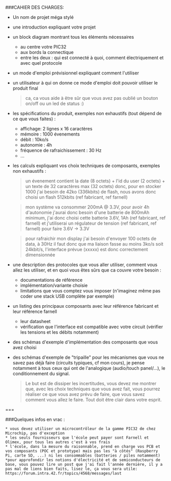 ###CAHIER DES CHARGES:

* Un nom de projet méga stylé
* une introduction expliquant votre projet
* un block diagram montrant tous les éléments nécessaires
	* au centre votre PIC32
	* aux bords la connectique
	* entre les deux : qui est connecté à quoi, comment électriquement et avec quel protocole
* un mode d'emploi prévisionnel expliquant comment l'utiliser
* un utilisateur à qui on donne ce mode d'emploi doit pouvoir utiliser le produit final
	> ca, ca vous aide à être sûr que vous avez pas oublié un bouton on/off ou un led de status :)

* les spécifications du produit, exemples non exhaustifs (tout dépend de ce que vous faites) :
	* affichage: 2 lignes x 16 caractères
	* mémoire : 1000 évenements
	* débit : 10ko/s
	* autonomie : 4h
	* fréquence de rafraichissement : 30 Hz
	* ...

* les calculs expliquant vos choix techniques de composants, exemples non exhaustifs :
	> un évenement contient la date (8 octets) + l'id du user (2 octets) + un texte de 32 caractères max (32 octets) donc, pour en stocker 1000 j'ai besoin de 42ko (336kbits) de flash, nous avons donc choisi un flash 512kbits (ref fabricant, ref farnell)
	
	> mon système va consommer 200mA @ 3.3V, pour avoir 4h d'autonomie j'aurai donc besoin d'une batterie de 800mAh minimum, j'ai donc choisi cette batterie 3.6V, 1Ah (ref fabricant, ref farnell) et j'utiliserai un régulateur de tension (ref fabricant, ref farnell) pour faire 3.6V -> 3.3V
	
	> pour rafraichir mon display j'ai besoin d'envoyer 100 octets de data, à 30Hz il faut donc que ma liaison fasse au moins 3ko/s soit 24kbit/s, l'interface prévue (xxxxx) est donc correctement dimensionnée

* une description des protocoles que vous aller utiliser, comment vous allez les utiliser, et en quoi vous êtes sûrs que ca couvre votre besoin :
	* documentations de référence
	* implémentation/variante choisie
	* limitations que vous comptez vous imposer (n'imaginez même pas coder une stack USB complète par exemple)

* un listing des principaux composants avec leur référence fabricant et leur référence farnell
	* leur datasheet
	* vérification que l'interface est compatible avec votre circuit (vérifier les tensions et les débits notamment)

* des schémas d'exemple d'implémentation des composants que vous avez choisi
* des schémas d'exemple de "tripaille" pour les mécanismes que vous ne savez pas déjà faire (circuits typiques, cf mon cours), je pense notamment à tous ceux qui ont de l'analogique (audio/touch panel/...), le conditionnement du signal.

	> Le but est de dissiper les incertitudes, vous devez me montrer que, avec les choix techniques que vous avez fait, vous pourrez réaliser ce que vous avez prévu de faire, que vous savez comment vous allez le faire. Tout doit être clair dans votre esprit.
	
===

###Quelques infos en vrac :

	* vous devez utiliser un microcontrôleur de la gamme PIC32 de chez Microchip, pas d'exception
	* les seuls fournisseurs que l'école peut payer sont Farnell et Olimex, pour tous les autres c'est à vos frais
	* l'école, dans la mesure du raisonnable, prend en charge vos PCB et vos composants (POC et prototype) mais pas les "à côtés" (Raspberry Pi, carte SD, ...) ni les consommables (batteries / piles notamment)
	*pour approfondir les notions d'électricité et de semiconducteurs de base, vous pouvez lire un post que j'ai fait l'année dernière, il y a pas mal de liens bien faits, lisez le, ça vous sera utile: https://forum.intra.42.fr/topics/4568/messages/last
